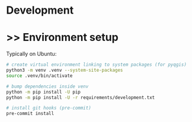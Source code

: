 # Development

# >> Environment setup

Typically on Ubuntu:

```bash
# create virtual environment linking to system packages (for pyqgis)
python3 -m venv .venv --system-site-packages
source .venv/bin/activate

# bump dependencies inside venv
python -m pip install -U pip
python -m pip install -U -r requirements/development.txt

# install git hooks (pre-commit)
pre-commit install
```
